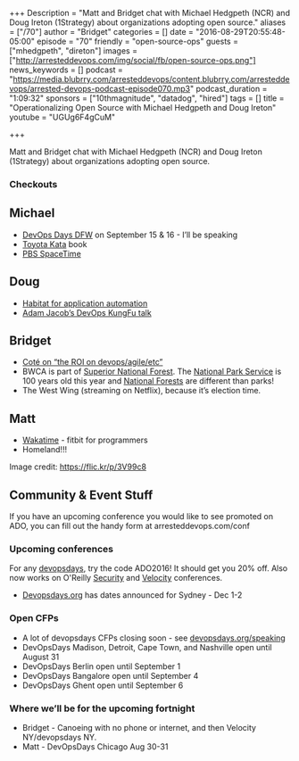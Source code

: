 +++
Description = "Matt and Bridget chat with Michael Hedgpeth (NCR) and Doug Ireton (1Strategy) about organizations adopting open source."
aliases = ["/70"]
author = "Bridget"
categories = []
date = "2016-08-29T20:55:48-05:00"
episode = "70"
friendly = "open-source-ops"
guests = ["mhedgpeth", "direton"]
images = ["http://arresteddevops.com/img/social/fb/open-source-ops.png"]
news_keywords = []
podcast = "https://media.blubrry.com/arresteddevops/content.blubrry.com/arresteddevops/arrested-devops-podcast-episode070.mp3"
podcast_duration = "1:09:32"
sponsors = ["10thmagnitude", "datadog", "hired"]
tags = []
title = "Operationalizing Open Source with Michael Hedgpeth and Doug Ireton"
youtube = "UGUg6F4gCuM"

+++

Matt and Bridget chat with Michael Hedgpeth (NCR) and Doug Ireton (1Strategy) about organizations adopting open source.


### Checkouts

## Michael
* [DevOps Days DFW](https://www.devopsdays.org/events/2016-dallas/welcome/) on September 15 & 16 - I’ll be speaking
* [Toyota Kata](https://www.amazon.com/Toyota-Kata-Managing-Improvement-Adaptiveness/dp/0071635238/ref=sr_1_1?s=books&ie=UTF8&qid=1472494412&sr=1-1&keywords=toyota+kata) book
* [PBS SpaceTime](https://www.youtube.com/channel/UC7_gcs09iThXybpVgjHZ_7g)

## Doug
* [Habitat for application automation](https://www.habitat.sh/)
* [Adam Jacob’s DevOps KungFu talk](https://www.youtube.com/watch?v=_DEToXsgrPc)

## Bridget
* [Coté on “the ROI on devops/agile/etc”](https://cote.io/2016/08/27/roi-for-agile-and-devops/)
* BWCA is part of [Superior National Forest](http://www.recreation.gov/wildernessAreaDetails.do?contractCode=NRSO&parkId=72600). The [National Park Service](https://www.nps.gov/index.htm) is 100 years old this year and [National Forests](http://www.fs.fed.us/) are different than parks!
* The West Wing (streaming on Netflix), because it’s election time.

## Matt
* [Wakatime](http://wakatime.com) - fitbit for programmers
* Homeland!!!

Image credit: https://flic.kr/p/3V99c8

## Community & Event Stuff
If you have an upcoming conference you would like to see promoted on ADO, you can fill out the handy form at arresteddevops.com/conf

### Upcoming conferences

For any [devopsdays](http://devopsdays.org), try the code ADO2016! It should get you 20% off.
Also now works on O'Reilly [Security](http://conferences.oreilly.com/security) and [Velocity](http://conferences.oreilly.com/velocity) conferences.

* [Devopsdays.org](https://devopsdays.org) has dates announced for Sydney - Dec 1-2

### Open CFPs

* A lot of devopsdays CFPs closing soon - see [devopsdays.org/speaking](https://devopsdays.org/speaking)
* DevOpsDays Madison, Detroit, Cape Town, and Nashville open until August 31
* DevOpsDays Berlin open until September 1
* DevOpsDays Bangalore open until September 4
* DevOpsDays Ghent open until September 6

### Where we’ll be for the upcoming fortnight

* Bridget - Canoeing with no phone or internet, and then Velocity NY/devopsdays NY.
* Matt - DevOpsDays Chicago Aug 30-31


